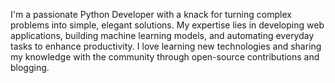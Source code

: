 I'm a passionate Python Developer with a knack for turning complex problems into simple, elegant solutions. My expertise lies in developing web applications, building machine learning models, and automating everyday tasks to enhance productivity. I love learning new technologies and sharing my knowledge with the community through open-source contributions and blogging.

